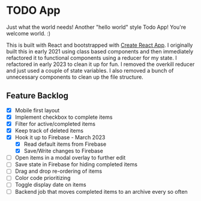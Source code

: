 # TODO App

Just what the world needs! Another "hello world" style Todo App! You're welcome world. :)

This is built with React and bootstrapped with [Create React App](https://github.com/facebook/create-react-app). I originally built this in early 2021 using class based components and then immediately refactored it to functional components using a reducer for my state. I refactored in early 2023 to clean it up for fun. I removed the overkill reducer and just used a couple of state variables. I also removed a bunch of unnecessary components to clean up the file structure.

## Feature Backlog

- [x] Mobile first layout
- [x] Implement checkbox to complete items
- [x] Filter for active/completed items
- [x] Keep track of deleted items
- [x] Hook it up to Firebase - March 2023
  - [x] Read default items from Firebase
  - [x] Save/Write changes to Firebase
- [ ] Open items in a modal overlay to further edit
- [ ] Save state in Firebase for hiding completed items
- [ ] Drag and drop re-ordering of items
- [ ] Color code prioritizing
- [ ] Toggle display date on items
- [ ] Backend job that moves completed items to an archive every so often
